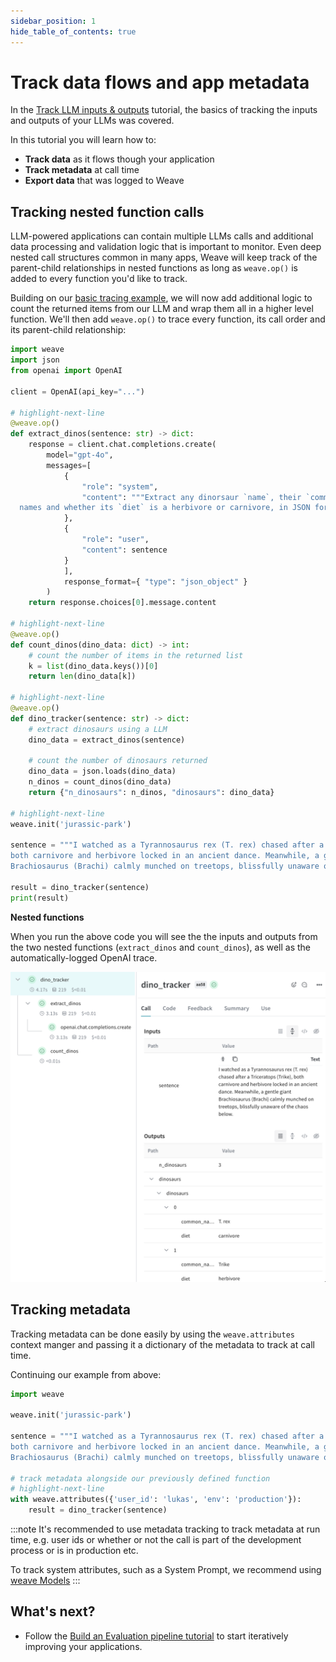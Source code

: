 ```yaml
---
sidebar_position: 1
hide_table_of_contents: true
---
```


# Track data flows and app metadata

In the [Track LLM inputs & outputs](/tutorial-tracing_1) tutorial, the basics of tracking the inputs and outputs of your LLMs was covered.

In this tutorial you will learn how to:
- **Track data** as it flows though your application
- **Track metadata** at call time
- **Export data** that was logged to Weave

## Tracking nested function calls

LLM-powered applications can contain multiple LLMs calls and additional data processing and validation logic that is important to monitor. Even deep nested call structures common in many apps, Weave will keep track of the parent-child relationships in nested functions as long as `weave.op()` is added to every function you'd like to track. 

Building on our [basic tracing example](/tutorial-tracing_1), we will now add additional logic to count the returned items from our LLM and wrap them all in a higher level function. We'll then add `weave.op()` to trace every function, its call order and its parent-child relationship:

```python
import weave
import json
from openai import OpenAI

client = OpenAI(api_key="...")

# highlight-next-line
@weave.op()
def extract_dinos(sentence: str) -> dict:
    response = client.chat.completions.create(
        model="gpt-4o",
        messages=[
            {
                "role": "system",
                "content": """Extract any dinorsaur `name`, their `common_name`, \
  names and whether its `diet` is a herbivore or carnivore, in JSON format."""
            },
            {
                "role": "user",
                "content": sentence
            }
            ],
            response_format={ "type": "json_object" }
        )
    return response.choices[0].message.content

# highlight-next-line
@weave.op()
def count_dinos(dino_data: dict) -> int:
    # count the number of items in the returned list
    k = list(dino_data.keys())[0]
    return len(dino_data[k])

# highlight-next-line
@weave.op()
def dino_tracker(sentence: str) -> dict:
    # extract dinosaurs using a LLM
    dino_data = extract_dinos(sentence)
    
    # count the number of dinosaurs returned
    dino_data = json.loads(dino_data)
    n_dinos = count_dinos(dino_data)
    return {"n_dinosaurs": n_dinos, "dinosaurs": dino_data}

# highlight-next-line
weave.init('jurassic-park')

sentence = """I watched as a Tyrannosaurus rex (T. rex) chased after a Triceratops (Trike), \
both carnivore and herbivore locked in an ancient dance. Meanwhile, a gentle giant \
Brachiosaurus (Brachi) calmly munched on treetops, blissfully unaware of the chaos below."""

result = dino_tracker(sentence)
print(result)
```

**Nested functions**

When you run the above code you will see the the inputs and outputs from the two nested functions (`extract_dinos` and `count_dinos`), as well as the automatically-logged OpenAI trace.

![Nested Weave Trace](../static/img/tutorial_tracing_2_nested_dinos.png)


## Tracking metadata

Tracking metadata can be done easily by using the `weave.attributes` context manger and passing it a dictionary of the metadata to track at call time.

Continuing our example from above:

```python
import weave 

weave.init('jurassic-park')

sentence = """I watched as a Tyrannosaurus rex (T. rex) chased after a Triceratops (Trike), \
both carnivore and herbivore locked in an ancient dance. Meanwhile, a gentle giant \
Brachiosaurus (Brachi) calmly munched on treetops, blissfully unaware of the chaos below."""

# track metadata alongside our previously defined function
# highlight-next-line
with weave.attributes({'user_id': 'lukas', 'env': 'production'}):
    result = dino_tracker(sentence)
```

:::note
It's recommended to use metadata tracking to track metadata at run time, e.g. user ids or whether or not the call is part of the development process or is in production etc.

To track system attributes, such as a System Prompt, we recommend using [weave Models](guides/core-types/models)
:::

## What's next?

- Follow the [Build an Evaluation pipeline tutorial](/tutorial-eval) to start iteratively improving your applications.
